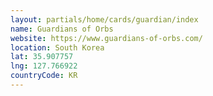 ```yaml
---
layout: partials/home/cards/guardian/index
name: Guardians of Orbs
website: https://www.guardians-of-orbs.com/
location: South Korea
lat: 35.907757
lng: 127.766922
countryCode: KR
---
```

